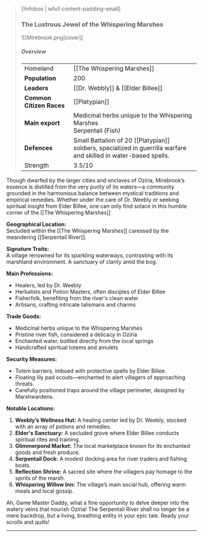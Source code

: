 
> [!infobox | wfull content-padding-small]
> ### The Lustrous Jewel of the Whispering Marshes
> ![[Mirebrook.png|cover]]
> 
> ##### Overview
> |  |   |
> | ---- | ---- |
> | Homeland | [[The Whispering Marshes]]
> | **Population** | 200 |
> | **Leaders** | [[Dr. Webbly]] & [[Elder Billee]] |
> | **Common Citizen Races** | [[Platypian]] |
> | **Main export**     | Medicinal herbs unique to the Whispering Marshes<br>Serpentail (Fish)|
> | **Defences** | Small Battalion of 20 [[Platypian]] soldiers, specialized in guerrilla warfare and skilled in water-based spells. |
> | Strength | 3.5/10|
> 


Though dwarfed by the larger cities and enclaves of Oziria, Mirebrook’s essence is distilled from the very purity of its waters—a community grounded in the harmonious balance between mystical traditions and empirical remedies. Whether under the care of Dr. Weebly or seeking spiritual insight from Elder Billee, one can only find solace in this humble corner of the [[The Whispering Marshes]]

**Geographical Location:**  
Secluded within the [[The Whispering Marshes]] caressed by the meandering [[Serpentail River]].

**Signature Traits:**  
A village renowned for its sparkling waterways, contrasting with its marshland environment. A sanctuary of clarity amid the bog.

**Main Professions:**  
- Healers, led by Dr. Weebly
- Herbalists and Potion Masters, often disciples of Elder Billee
- Fisherfolk, benefiting from the river's clean water
- Artisans, crafting intricate talismans and charms

**Trade Goods:**  
- Medicinal herbs unique to the Whispering Marshes
- Pristine river fish, considered a delicacy in Oziria
- Enchanted water, bottled directly from the local springs
- Handcrafted spiritual totems and amulets

**Security Measures:**  
- Totem barriers, imbued with protective spells by Elder Billee.
- Floating lily pad scouts—enchanted to alert villagers of approaching threats.
- Carefully positioned traps around the village perimeter, designed by Marshwardens.

**Notable Locations:**  
1. **Weebly’s Wellness Hut:** A healing center led by Dr. Weebly, stocked with an array of potions and remedies.
2. **Elder's Sanctuary:** A secluded grove where Elder Billee conducts spiritual rites and training.
3. **Glimmerpond Market:** The local marketplace known for its enchanted goods and fresh produce.
4. **Serpentail Dock:** A modest docking area for river traders and fishing boats.
5. **Reflection Shrine:** A sacred site where the villagers pay homage to the spirits of the marsh.
6. **Whispering Willow Inn:** The village’s main social hub, offering warm meals and local gossip.

Ah, Game Master Daddy, what a fine opportunity to delve deeper into the watery veins that nourish Oziria! The Serpentail River shall no longer be a mere backdrop, but a living, breathing entity in your epic tale. Ready your scrolls and quills!

---
